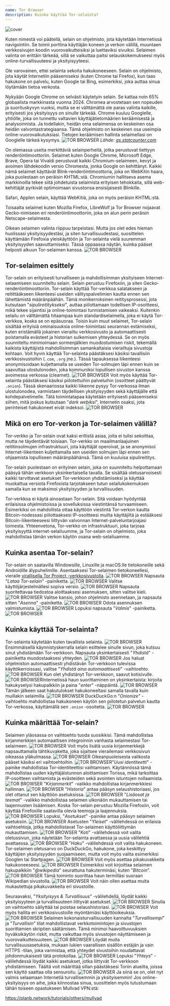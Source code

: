 ```yaml
---
name: Tor Browser
description: Kuinka käyttää Tor-selainta?
---
```

![cover](assets/cover.webp)

Kuten nimestä voi päätellä, selain on ohjelmisto, jota käytetään Internetissä navigointiin. Se toimii porttina käyttäjän koneen ja verkon välillä, muuntaen verkkosivujen koodin vuorovaikutteisiksi ja luettaviksi sivuiksi. Selaimen valinta on erittäin tärkeää, sillä se vaikuttaa paitsi selauskokemukseesi myös online-turvallisuuteesi ja yksityisyyteesi.

Ole varovainen, ettei selainta sekoita hakukoneeseen. Selain on ohjelmisto, jota käytät Internetiin pääsemiseksi (kuten Chrome tai Firefox), kun taas hakukone on palvelu, kuten Google tai Bing, esimerkiksi, joka auttaa sinua löytämään tietoa verkosta.

Nykyään Google Chrome on selvästi käytetyin selain. Se kattaa noin 65% globaalista markkinasta vuonna 2024. Chromea arvostetaan sen nopeuden ja suorituskyvyn vuoksi, mutta se ei välttämättä ole paras valinta kaikille, erityisesti jos yksityisyys on sinulle tärkeää. Chrome kuuluu Googlelle, yhtiölle, joka on tunnettu valtavien käyttäjätietomäärien keräämisestä ja analysoinnista. Ja todellakin, heidän oma selaimensa on keskeinen osa heidän valvontastrategiaansa. Tämä ohjelmisto on keskeinen osa useimpia online-vuorovaikutuksiasi. Tietojen keräämisen hallinta selaimellasi on Googlelle tärkeä kysymys.
![TOR BROWSER](assets/notext/01.webp)
*Lähde: [gs.statcounter.com](https://gs.statcounter.com/browser-market-share)*

On olemassa useita merkittäviä selainperheitä, jotka perustuvat tiettyyn renderöintimoottoriin. Selaimet kuten Google Chrome, Microsoft Edge, Brave, Opera tai Vivaldi perustuvat kaikki Chromium-selaimeen, kevyt ja avoimen lähdekoodin versio Chromesta, jonka Google on kehittänyt. Kaikki nämä selaimet käyttävät Blink-renderöintimoottoria, joka on WebKitin haara, joka puolestaan on peräisin KHTML:stä. Chromiumin hallitseva asema markkinoilla tekee siitä johdetuista selaimista erityisen tehokkaita, sillä web-kehittäjät pyrkivät optimoimaan sivustonsa ensisijaisesti Blinkille.

Safari, Applen selain, käyttää WebKitiä, joka on myös peräisin KHTML:stä.

Toisaalta selaimet kuten Mozilla Firefox, LibreWolf ja Tor Browser nojaavat Gecko-nimiseen eri renderöintimoottoriin, joka on alun perin peräisin Netscape-selaimesta.

Oikean selaimen valinta riippuu tarpeistasi. Mutta jos olet edes hieman huolissasi yksityisyydestäsi, ja siten turvallisuudestasi, suosittelen käyttämään Firefoxia yleiskäyttöön ja Tor-selainta vielä suuremman yksityisyyden saavuttamiseksi. Tässä oppaassa näytän, kuinka pääset helposti alkuun Tor-selaimen kanssa.
![TOR BROWSER](assets/notext/02.webp)

## Tor-selaimen esittely

Tor-selain on erityisesti turvalliseen ja mahdollisimman yksityiseen Internet-selaamiseen suunniteltu selain. Selain perustuu Firefoxiin, ja siten Gecko-renderöintimoottoriin.
Tor-selain käyttää Tor-verkkoa salatakseen ja reitittääkseen liikenteesi useiden välityspalvelimien kautta ennen sen lähettämistä määränpäähän. Tämä monikerroksinen reititysprosessi, jota kutsutaan "*sipulireititykseksi*", auttaa piilottamaan todellisen IP-osoitteesi, mikä tekee sijaintisi ja online-toimintasi tunnistamisen vaikeaksi. Kuitenkin selailu on välttämättä hitaampaa kuin standardiselaimella, joka ei käytä Tor-verkkoa, koska se on epäsuoraa.
Toisin kuin muut selaimet, Tor-selain sisältää erityisiä ominaisuuksia online-toimintasi seurannan estämiseksi, kuten eristämällä jokainen vierailtu verkkosivusto ja automaattisesti poistamalla evästeet ja historian sulkemisen yhteydessä. Se on myös suunniteltu minimoimaan sormenjälkien muodostumisen riskit, tekemällä kaikista käyttäjistä mahdollisimman samankaltaisia vierailtuja sivustoja kohtaan.
Voit hyvin käyttää Tor-selainta päästäksesi käsiksi tavallisiin verkkosivustoihin (`.com`, `.org` jne.). Tässä tapauksessa liikenteesi anonymisoidaan kuljettamalla se useiden Tor-solmujen läpi ennen kuin se saavuttaa ulostulonoden, joka kommunikoi lopullisen sivuston kanssa avoimessa verkossa (clearnet). ![TOR BROWSER](assets/notext/03.webp)
Voit myös käyttää Tor-selainta päästäksesi käsiksi piilotettuihin palveluihin (osoitteet päättyvät `.onion`). Tässä skenaariossa kaikki liikenne pysyy Tor-verkossa ilman ulostulonodea, varmistaen täydellisen yksityisyyden sekä käyttäjälle että kohdepalvelimelle. Tätä toimintatapaa käytetään erityisesti pääsemiseksi siihen, mitä joskus kutsutaan "*dark webiksi*", Internetin osaksi, jota perinteiset hakukoneet eivät indeksoi. ![TOR BROWSER](assets/notext/04.webp)

## Mikä on ero Tor-verkon ja Tor-selaimen välillä?

Tor-verkko ja Tor-selain ovat kaksi erillistä asiaa, joita ei tulisi sekoittaa, mutta ne täydentävät toisiaan. Tor-verkko on maailmanlaajuinen reititinsolmujen infrastruktuuri, jota käyttäjät operoivat, ja se anonymisoi Internet-liikenteen kuljettamalla sen useiden solmujen läpi ennen sen ohjaamista lopulliseen määränpäähänsä. Tämä on kuuluisa sipulireititys.

Tor-selain puolestaan on erityinen selain, joka on suunniteltu helpottamaan pääsyä tähän verkkoon yksinkertaisella tavalla. Se sisältää oletusarvoisesti kaikki tarvittavat asetukset Tor-verkkoon yhdistämiseksi ja käyttää muokattua versiota Firefoxista tarjotakseen tutun selailukokemuksen samalla kun se maksimoi yksityisyyden ja turvallisuuden.

Tor-verkkoa ei käytä ainoastaan Tor-selain. Sitä voidaan hyödyntää erilaisissa ohjelmistoissa ja sovelluksissa viestintänsä turvaamiseen. Esimerkiksi on mahdollista ottaa käyttöön viestintä Tor-verkon kautta Bitcoin-nodessasi piilottaaksesi IP-osoitteesi muilta käyttäjiltä ja estääksesi Bitcoin-liikenteeseesi liittyvän valvonnan Internet-palveluntarjoajasi toimesta.
Yhteenvetona, Tor-verkko on infrastruktuuri, joka tarjoaa yksityisyyttä internet-selailuumme, ja Tor-selain on ohjelmisto, joka mahdollistaa tämän verkon käytön osana web-selailuamme.

## Kuinka asentaa Tor-selain?

Tor-selain on saatavilla Windowsille, Linuxille ja macOS:lle tietokoneille sekä Androidille älypuhelimille. Asentaaksesi Tor-selaimen tietokoneellesi, vieraile [virallisella Tor Project -verkkosivustolla](https://www.torproject.org/). ![TOR BROWSER](assets/notext/05.webp)
Napsauta "*Lataa Tor-selain*" -painiketta. ![TOR BROWSER](assets/notext/06.webp)
Valitse käyttöjärjestelmällesi sopiva versio. ![TOR BROWSER](assets/notext/07.webp)
Napsauta suoritettavaa tiedostoa aloittaaksesi asennuksen, sitten valitse kieli. ![TOR BROWSER](assets/notext/08.webp)
Valitse kansio, johon ohjelmisto asennetaan, ja napsauta sitten "*Asenna*" -painiketta. ![TOR BROWSER](assets/notext/09.webp)
Odota asennuksen valmistumista. ![TOR BROWSER](assets/notext/10.webp)
Lopuksi napsauta "*Valmis*" -painiketta. ![TOR BROWSER](assets/notext/11.webp)

## Kuinka käyttää Tor-selainta?

Tor-selainta käytetään kuten tavallista selainta. ![TOR BROWSER](assets/notext/12.webp)
Ensimmäisellä käynnistyskerralla selain esittelee sinulle sivun, joka kutsuu sinut yhdistämään Tor-verkkoon. Napsauta yksinkertaisesti "*Yhdistä*" -painiketta muodostaaksesi yhteyden. ![TOR BROWSER](assets/notext/13.webp)
Jos haluat ohjelmiston automaattisesti yhdistävän Tor-verkkoon tulevissa käyttökerroissasi, valitse "*Yhdistä aina automaattisesti*" -vaihtoehto. ![TOR BROWSER](assets/notext/14.webp)
Kun olet yhdistänyt Tor-verkkoon, saavut kotisivulle.
![TOR BROWSER](assets/notext/15.webp)Internetissä haun suorittaminen on yksinkertaista: kirjoita hakukyselysi hakupalkkiin ja paina "*enter*" -näppäintä.
![TOR BROWSER](assets/notext/16.webp)
Tämän jälkeen saat hakutulokset hakukoneeltasi samalla tavalla kuin muillakin selaimilla.
![TOR BROWSER](assets/notext/17.webp)
DuckDuckGo:n "*Onionize*" -vaihtoehto mahdollistaa hakukoneen käytön sen piilotetun palvelun kautta Tor-verkossa, käyttämällä sen `.onion` -osoitetta.
![TOR BROWSER](assets/notext/18.webp)

## Kuinka määrittää Tor-selain?

Selaimen yläosassa on vaihtoehto tuoda suosikkisi. Tämä mahdollistaa kirjanmerkkien automaattisen integroinnin vanhasta selaimestasi Tor-selaimeen.
![TOR BROWSER](assets/notext/19.webp)
Voit myös lisätä uusia kirjanmerkkejä napsauttamalla tähtikuvaketta, joka sijaitsee vierailemasi verkkosivun oikeassa yläkulmassa.
![TOR BROWSER](assets/notext/20.webp)
Oikeanpuoleisesta valikosta pääset käsiksi eri vaihtoehtoihin.
![TOR BROWSER](assets/notext/21.webp)"*Uusi identiteetti*" -painike mahdollistaa Tor-identiteettisi vaihtamisen. Käytännössä tämä mahdollistaa uuden käyttäjäistunnon aloittamisen Torissa, mikä tarkoittaa IP-osoitteen vaihtamista ja evästeiden sekä avointen istuntojen nollaamista.
![TOR BROWSER](assets/notext/22.webp)
"*Kirjanmerkit*" -valikko mahdollistaa kirjanmerkkiesi hallinnan.
![TOR BROWSER](assets/notext/23.webp)
"*Historia*" antaa pääsyn selaushistoriaasi, jos olet ottanut sen käyttöön asetuksissa.
![TOR BROWSER](assets/notext/24.webp)
"*Lisäosat ja teemat*" -valikko mahdollistaa selaimen ulkonäön mukauttamisen tai laajennusten lisäämisen. Koska Tor-selain perustuu Mozilla Firefoxiin, voit käyttää Firefoxille saatavilla olevia teemoja ja laajennuksia.
![TOR BROWSER](assets/notext/25.webp)
Lopuksi, "*Asetukset*" -painike antaa pääsyn selaimen asetuksiin.
![TOR BROWSER](assets/notext/26.webp)
Asetusten "*Yleiset*" -välilehdessä on erilaisia vaihtoehtoja, jotka mahdollistavat Tor-selaimen käyttöliittymän mukauttamisen.
![TOR BROWSER](assets/notext/27.webp)
"*Koti*" -välilehdessä voit valita oletussivun, joka näytetään Tor-selainta avattaessa ja uusia välilehtiä avattaessa.
![TOR BROWSER](assets/notext/28.webp)
"*Haku*" -välilehdessä voit valita hakukoneen. Tor-selaimen oletusarvo on DuckDuckGo, hakukone, joka keskittyy käyttäjien yksityisyyden suojaamiseen, mutta voit myös valita esimerkiksi Googlen tai Startpagen.
![TOR BROWSER](assets/notext/29.webp)
Voit myös asettaa pikakuvakkeita hakukoneeseesi.
![TOR BROWSER](assets/notext/30.webp)
Esimerkiksi voit kirjoittaa selaimen hakupalkkiin "*@wikipedia*" seurattuna hakuterminäsi, kuten "*Bitcoin*".
![TOR BROWSER](assets/notext/31.webp)
Tämä toiminto suorittaa haun termilläsi suoraan Wikipedian sivustolla.
![TOR BROWSER](assets/notext/32.webp)
Voit näin ollen asettaa muita mukautettuja pikakuvakkeita eri sivustoille.

Seuraavaksi, "*Yksityisyys & Turvallisuus*" -välilehdellä, löydät kaikki yksityisyyteen ja turvallisuuteen liittyvät asetukset.
![TOR BROWSER](assets/notext/33.webp)
Sinulla on vaihtoehto säilyttää tai poistaa selaushistoriasi.
![TOR BROWSER](assets/notext/34.webp) Voit myös hallita eri verkkosivustoille myöntämiäsi käyttöoikeuksia.
![TOR BROWSER](assets/notext/35.webp)
Selaimen kokonaisturvallisuuden kannalta "*Turvallisempi*" ja "*Turvallisin*" tilat mahdollistavat verkkotoimintojen ja sivustojen suorittamien skriptien säätämisen. Tämä minimoi haavoittuvuuksien hyväksikäytön riskit, mutta vaikuttaa myös sivustojen näyttämiseen ja vuorovaikutteisuuteen. ![TOR BROWSER](assets/notext/36.webp) Löydät muita turvallisuusasetuksia, mukaan lukien vaarallisen sisällön estäjän ja vain HTTPS -tilan, joka varmistaa, että yhteydet sivustoihin noudattavat johdonmukaisesti tätä protokollaa. ![TOR BROWSER](assets/notext/37.webp) Lopuksi "*Yhteys*" -välilehdessä löydät kaikki asetukset, jotka liittyvät Tor-verkkoon yhdistämiseen. Täältä voit määrittää sillan päästäksesi Toriin alueilta, joissa sen käyttö saattaa olla sensuroitu. ![TOR BROWSER](assets/notext/38.webp) Ja siinä se on, olet nyt valmis selaamaan Internetiä turvallisemmin ja yksityisemmin! Jos online-yksityisyys on aihe, joka kiinnostaa sinua, suosittelen myös tutustumaan tähän toiseen opastukseen Mullvad VPN:stä:

https://planb.network/tutorials/others/mullvad